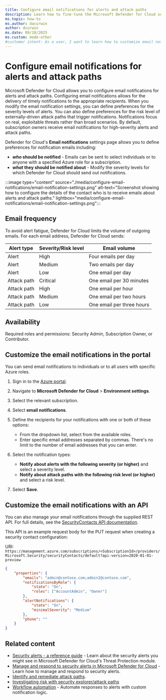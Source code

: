 ```yaml
---
title: Configure email notifications for alerts and attack paths
description: Learn how to fine-tune the Microsoft Defender for Cloud security alert emails to ensure the right people receive timely notifications.
ms.topic: how-to
ms.author: dacurwin
author: dcurwin
ms.date: 09/10/2025
ms.custom: mode-other
#customer intent: As a user, I want to learn how to customize email notifications for alerts and attack paths in Microsoft Defender for Cloud.
---
```


# Configure email notifications for alerts and attack paths

Microsoft Defender for Cloud allows you to configure email notifications for alerts and attack paths. Configuring email notifications allows for the delivery of timely notifications to the appropriate recipients. When you modify the email notification settings, you can define preferences for the severity levels of alerts. You can also define preferences for the risk level of externally-driven attack paths that trigger notifications. Notifications focus on real, exploitable threats rather than broad scenarios. By default, subscription owners receive email notifications for high-severity alerts and attack paths.

Defender for Cloud's **Email notifications** settings page allows you to define preferences for notification emails including:

- ***who* should be notified** - Emails can be sent to select individuals or to anyone with a specified Azure role for a subscription.
- ***what* they should be notified about** - Modify the severity levels for which Defender for Cloud should send out notifications.

:::image type="content" source="./media/configure-email-notifications/email-notification-settings.png" alt-text="Screenshot showing how to configure the details of the contact who is to receive emails about alerts and attack paths." lightbox="media/configure-email-notifications/email-notification-settings.png":::

## Email frequency

To avoid alert fatigue, Defender for Cloud limits the volume of outgoing emails. For each email address, Defender for Cloud sends:

|Alert type | Severity/Risk level | Email volume |
|--|--|--|
| Alert | High | Four emails per day |
| Alert | Medium | Two emails per day |
| Alert | Low | One email per day |
| Attack path | Critical | One email per 30 minutes |
| Attack path | High | One email per hour |
| Attack path | Medium | One email per two hours |
| Attack path | Low | One email per three hours |

## Availability

Required roles and permissions: Security Admin, Subscription Owner, or Contributor.

## Customize the email notifications in the portal

You can send email notifications to individuals or to all users with specific Azure roles.

1. Sign in to the [Azure portal](https://portal.azure.com/).

1. Navigate to **Microsoft Defender for Cloud** > **Environment settings**.

1. Select the relevant subscription.

1. Select **email notifications**.

1. Define the recipients for your notifications with one or both of these options:

    - From the dropdown list, select from the available roles.
    - Enter specific email addresses separated by commas. There's no limit to the number of email addresses that you can enter.

1. Select the notification types:

    - **Notify about alerts with the following severity (or higher)** and select a severity level.
    - **Notify about attack paths with the following risk level (or higher)** and select a risk level.

1. Select **Save**.

## Customize the email notifications with an API

You can also manage your email notifications through the supplied REST API. For full details, see the [SecurityContacts API documentation](/rest/api/defenderforcloud-composite/security-contacts?view=rest-defenderforcloud-composite-latest&preserve-view=true).

This API is an example request body for the PUT request when creating a security contact configuration:

URI: `https://management.azure.com/subscriptions/<SubscriptionId>/providers/Microsoft.Security/securityContacts/default?api-version=2020-01-01-preview`

```json
{
    "properties": {
        "emails": "admin@contoso.com;admin2@contoso.com",
        "notificationsByRole": {
            "state": "On",
            "roles": ["AccountAdmin", "Owner"]
        },
        "alertNotifications": {
            "state": "On",
            "minimalSeverity": "Medium"
        },
        "phone": ""
    }
}
```

## Related content

- [Security alerts - a reference guide](alerts-reference.md) - Learn about the security alerts you might see in Microsoft Defender for Cloud's Threat Protection module.
- [Manage and respond to security alerts in Microsoft Defender for Cloud](manage-respond-alerts.md) - Learn how to manage and respond to security alerts.
- [Identify and remediate attack paths](how-to-manage-attack-path.md).
- [Investigating risk with security explorer/attack paths](concept-attack-path.md)
- [Workflow automation](workflow-automations.md) - Automate responses to alerts with custom notification logic.
